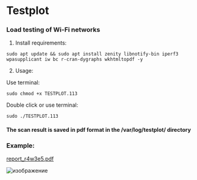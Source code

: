# Testplot
### Load testing of Wi-Fi networks

1. Install requirements:

```
sudo apt update && sudo apt install zenity libnotify-bin iperf3 wpasupplicant iw bc r-cran-dygraphs wkhtmltopdf -y
```

2. Usage:

Use terminal:
```
sudo chmod +x TESTPLOT.113
```

Double click or use terminal:

```
sudo ./TESTPLOT.113
```

#### The scan result is saved in pdf format in the /var/log/testplot/ directory

### Example:

[report_r4w3e5.pdf](https://github.com/r4w3e5/testplot/files/11413017/report_r4w3e5.pdf)

![изображение](https://user-images.githubusercontent.com/37213906/236639102-2b77ad89-ec02-4200-a899-36a61891c637.png)
